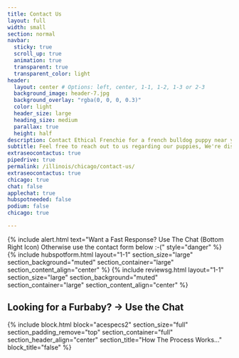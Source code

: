```yaml
---
title: Contact Us
layout: full
width: small
section: normal
navbar:
  sticky: true
  scroll_up: true
  animation: true
  transparent: true
  transparent_color: light
header:
  layout: center # Options: left, center, 1-1, 1-2, 1-3 or 2-3
  background_image: header-7.jpg
  background_overlay: "rgba(0, 0, 0, 0.3)"
  color: light
  header_size: large
  heading_size: medium
  parallax: true
  height: half
description: Contact Ethical Frenchie for a french bulldog puppy near you
subtitle: Feel free to reach out to us regarding our puppies, We're disrupting the traditional petstore model, one frenchie at a time.
extraseocontactus: true
pipedrive: true
permalink: /illinois/chicago/contact-us/
extraseocontactus: true
chicago: true
chat: false
applechat: true
hubspotneeded: false
podium: false
chicago: true

---
```

{% include alert.html text="Want a Fast Response? Use The Chat (Bottom Right Icon)  Otherwise use the contact form below :-(" style="danger" %}
{% include hubspotform.html 
   layout="1-1"
  section_size="large"
  section_background="muted"
  section_container="large"
  section_content_align="center"
%}
{% include reviewsg.html 
   layout="1-1"
  section_size="large"
  section_background="muted"
  section_container="large"
  section_content_align="center"
%}
## Looking for a Furbaby?  -> Use the Chat

{% include block.html
  block="acespecs2"
  section_size="full"
  section_padding_remove="top"
  section_container="full"
  section_header_align="center"
  section_title="How The Process Works..."
  block_title="false"
%}

